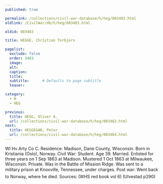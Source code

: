 ```yaml
---
published: true

permalink: /collections/civil-war-database/h/heg/003483.html
oldlink: /CivilWar/db/h/heg/003483.html

oldid: 003483

title: HEGGE, Christian Torbjorn

pagelist:
  exclude: false
  order: 3483
  image: 
  alt:
  caption:
  title:
  subtitle:      # Defaults to page subtitle
  teaser:

category: 
  - H 
  - HEG

previous:
  title: HEGG, Oliver A.
  url: /collections/civil-war-database/h/heg/003482.html  
next:
  title: HEGGEGAR, Peter
  url: /collections/civil-war-database/h/heg/003484.html   
---
```

WI Hv Arty Co C. Residence: Madison, Dane County, Wisconsin. Born in Kristiania (Oslo), Norway. Civil War: Student. Age 39. Married. Enlisted for three years on 1 Sep 1863 at Madison. Mustered 1 Oct 1863 at Milwaukee, Wisconsin. Private. Was in the Battle of Mission Ridge. Was sent to a military prison at Knoxville, Tennessee, &#147;under charges&#148;. Post war: Went back to Norway, where he died. Sources: (WHS red book vol 6) (Ulvestad p290)